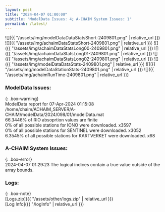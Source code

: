 ```yaml
---
layout: post
title: "2024-04-07 01:00:00"
subtitle: "ModelData Issues: 4; A-CHAIM System Issues: 1"
permalink: /latest/
---
```


![]({{ "/assets/img/modelDataDataStatsShort-2409801.png" | relative_url }})
![]({{ "/assets/img/achaimDataStatsShort-2409801.png" | relative_url }})
![]({{ "/assets/img/achaimDataStatsLong00-2409801.png" | relative_url }})
![]({{ "/assets/img/achaimDataStatsLong01-2409801.png" | relative_url }})
![]({{ "/assets/img/achaimDataStatsLong02-2409801.png" | relative_url }})
![]({{ "/assets/img/modelDataDataStats-2409801.png" | relative_url }})
![]({{ "/assets/img/modelDataStationStats-2409801.png" | relative_url }})
![]({{ "/assets/img/achaimRunTime-2409801.png" | relative_url }})


### ModelData Issues:  
  
{: .box-warning}  
 ModelData report for 07-Apr-2024 01:15:08   
 /home/chaim/ACHAIM_SERVER/A-CHAIM/modelData/2024/098/01/modelData.mat   
 66.3446% of RIO absoprtion values are finite   
 0% of all possible stations for IONO were downloaded. x3597   
 0% of all possible stations for SENTINEL were downloaded. x3052   
 6.3545% of all possible stations for KARTVERKET were downloaded. x68   
  
### A-CHAIM System Issues:  
  
{: .box-error}  
2024-04-07 01:29:23 The logical indices contain a true value outside of the array bounds.  

### Logs:  
  
{: .box-note}  
[Logs.zip]({{ "/assets/other/logs.zip" | relative_url }})  
[Log Info]({{ "/logInfo" | relative_url }})  
